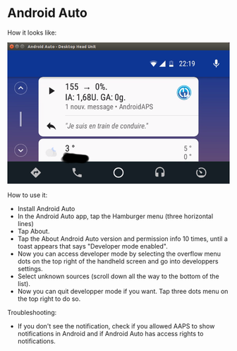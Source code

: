 # Android Auto

How it looks like:

![Screenshot 1](../images/Android-auto1.png)

How to use it:

* Install Android Auto
* In the Android Auto app, tap the Hamburger menu (three horizontal lines)
* Tap About.
* Tap the About Android Auto version and permission info 10 times, until a toast appears that says "Developer mode enabled".
* Now you can access developer mode by selecting the overflow menu dots on the top right of the handheld screen and go into developpers settings.
* Select unknown sources (scroll down all the way to the bottom of the list).
* Now you can quit developper mode if you want. Tap three dots menu on the top right to do so.

Troubleshooting:
* If you don't see the notification, check if you allowed AAPS to show notifications in Android and if Android Auto has access rights to notifications.
